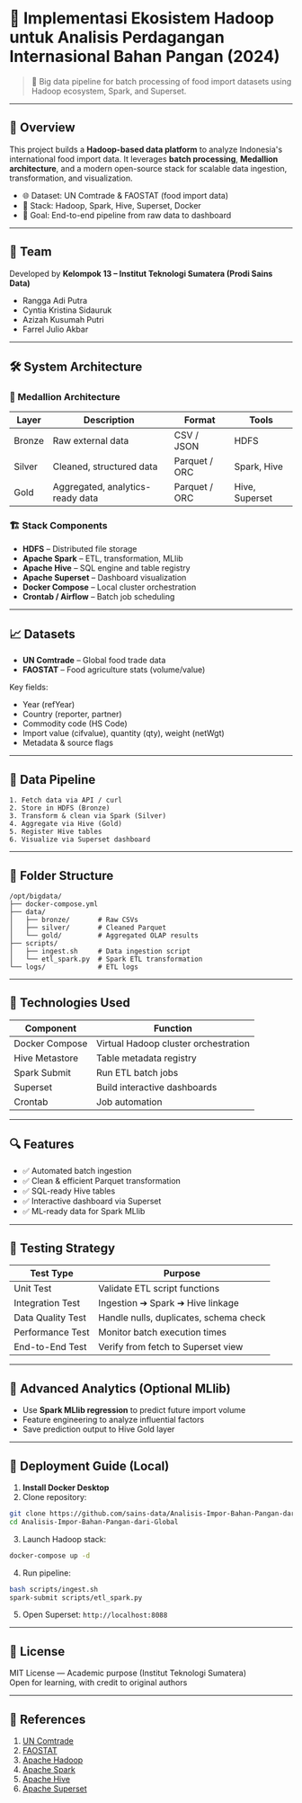 # 📁 Implementasi Ekosistem Hadoop untuk Analisis Perdagangan Internasional Bahan Pangan (2024)

> 🚀 Big data pipeline for batch processing of food import datasets using Hadoop ecosystem, Spark, and Superset.

---

## 📌 Overview

This project builds a **Hadoop-based data platform** to analyze Indonesia's international food import data. It leverages **batch processing**, **Medallion architecture**, and a modern open-source stack for scalable data ingestion, transformation, and visualization.

- 🌐 Dataset: UN Comtrade & FAOSTAT (food import data)
- 🏢 Stack: Hadoop, Spark, Hive, Superset, Docker
- 🤖 Goal: End-to-end pipeline from raw data to dashboard

---

## 💼 Team

Developed by **Kelompok 13 – Institut Teknologi Sumatera (Prodi Sains Data)**
- Rangga Adi Putra
- Cyntia Kristina Sidauruk
- Azizah Kusumah Putri
- Farrel Julio Akbar

---

## 🛠️ System Architecture

### 🔄 Medallion Architecture

| Layer  | Description                                     | Format           | Tools             |
|--------|--------------------------------------------------|------------------|--------------------|
| Bronze | Raw external data                               | CSV / JSON       | HDFS               |
| Silver | Cleaned, structured data                        | Parquet / ORC    | Spark, Hive        |
| Gold   | Aggregated, analytics-ready data                | Parquet / ORC    | Hive, Superset     |

### 🏗️ Stack Components

- **HDFS** – Distributed file storage
- **Apache Spark** – ETL, transformation, MLlib
- **Apache Hive** – SQL engine and table registry
- **Apache Superset** – Dashboard visualization
- **Docker Compose** – Local cluster orchestration
- **Crontab / Airflow** – Batch job scheduling

---

## 📈 Datasets

- **UN Comtrade** – Global food trade data
- **FAOSTAT** – Food agriculture stats (volume/value)

Key fields:
- Year (refYear)
- Country (reporter, partner)
- Commodity code (HS Code)
- Import value (cifvalue), quantity (qty), weight (netWgt)
- Metadata & source flags

---

## 🔄 Data Pipeline

```
1. Fetch data via API / curl
2. Store in HDFS (Bronze)
3. Transform & clean via Spark (Silver)
4. Aggregate via Hive (Gold)
5. Register Hive tables
6. Visualize via Superset dashboard
```

---

## 📁 Folder Structure

```
/opt/bigdata/
├── docker-compose.yml
├── data/
│   ├── bronze/       # Raw CSVs
│   ├── silver/       # Cleaned Parquet
│   └── gold/         # Aggregated OLAP results
├── scripts/
│   ├── ingest.sh     # Data ingestion script
│   └── etl_spark.py  # Spark ETL transformation
└── logs/             # ETL logs
```

---

## 🔧 Technologies Used

| Component       | Function                            |
|----------------|-------------------------------------|
| Docker Compose | Virtual Hadoop cluster orchestration |
| Hive Metastore | Table metadata registry              |
| Spark Submit   | Run ETL batch jobs                   |
| Superset       | Build interactive dashboards         |
| Crontab        | Job automation                       |

---

## 🔍 Features

- ✅ Automated batch ingestion
- ✅ Clean & efficient Parquet transformation
- ✅ SQL-ready Hive tables
- ✅ Interactive dashboard via Superset
- ✅ ML-ready data for Spark MLlib

---

## 📅 Testing Strategy

| Test Type           | Purpose                                |
|---------------------|----------------------------------------|
| Unit Test           | Validate ETL script functions           |
| Integration Test    | Ingestion ➔ Spark ➔ Hive linkage         |
| Data Quality Test   | Handle nulls, duplicates, schema check |
| Performance Test    | Monitor batch execution times          |
| End-to-End Test     | Verify from fetch to Superset view     |

---

## 🤖 Advanced Analytics (Optional MLlib)

- Use **Spark MLlib regression** to predict future import volume
- Feature engineering to analyze influential factors
- Save prediction output to Hive Gold layer

---

## 🚀 Deployment Guide (Local)

1. **Install Docker Desktop**
2. Clone repository:
```bash
git clone https://github.com/sains-data/Analisis-Impor-Bahan-Pangan-dari-Global
cd Analisis-Impor-Bahan-Pangan-dari-Global
```
3. Launch Hadoop stack:
```bash
docker-compose up -d
```
4. Run pipeline:
```bash
bash scripts/ingest.sh
spark-submit scripts/etl_spark.py
```
5. Open Superset: `http://localhost:8088`

---

## 📄 License

MIT License — Academic purpose (Institut Teknologi Sumatera)  
Open for learning, with credit to original authors

---

## 📖 References

1. [UN Comtrade](https://comtrade.un.org/)
2. [FAOSTAT](https://www.fao.org/faostat)
3. [Apache Hadoop](https://hadoop.apache.org/)
4. [Apache Spark](https://spark.apache.org/)
5. [Apache Hive](https://hive.apache.org/)
6. [Apache Superset](https://superset.apache.org/)
